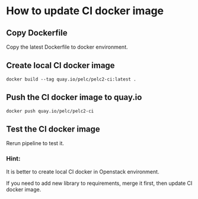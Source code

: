 # How to update CI docker image

## Copy Dockerfile
Copy the latest Dockerfile to docker environment.

## Create local CI docker image
```shell
docker build --tag quay.io/pelc/pelc2-ci:latest .
```

## Push the CI docker image to quay.io
```shell
docker push quay.io/pelc/pelc2-ci
```

## Test the CI docker image 
Rerun pipeline to test it.


### Hint:
It is better to create local CI docker in Openstack environment.

If you need to add new library to requirements, merge it first, then update CI docker image.

